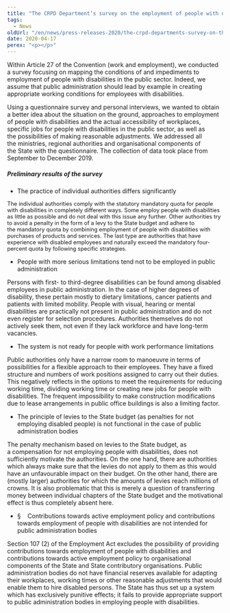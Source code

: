 ```yaml
---
title: "The CRPD Department’s survey on the employment of people with disabilities in the public sector"
tags:
  - News
oldUrl: "/en/news/press-releases-2020/the-crpd-departments-survey-on-the-employment-of-people-with-disabilities-in-the-public-sector/"
date: 2020-04-17
perex: "<p></p>"
---
```


<!-- imported from the old website -->

<p>Within Article 27 of the Convention (work and employment), we conducted a survey focusing on mapping the conditions of and impediments to employment of people with disabilities in the public sector. Indeed, we assume that public administration should lead by example in creating appropriate working conditions for employees with disabilities.</p> <p>Using a questionnaire survey and personal interviews, we wanted to obtain a better idea about the situation on the ground, approaches to employment of people with disabilities and the actual accessibility of workplaces, specific jobs for people with disabilities in the public sector, as well as the possibilities of making reasonable adjustments. We addressed all the ministries, regional authorities and organisational components of the State with the questionnaire. The collection of data took place from September to December 2019.</p> <h5>Preliminary results of the survey</h5> <p></p><ul><li>The practice of individual authorities differs significantly</li></ul><p><span style="font-size: 12.8px;">The individual authorities comply with the statutory mandatory quota for people with disabilities in completely different ways. Some employ people with disabilities as little as possible and do not deal with this issue any further. Other authorities try to avoid a penalty in the form of a levy to the State budget and adhere to the mandatory quota by combining employment of people with disabilities with purchases of products and services. The last type are authorities that have experience with disabled employees and naturally exceed the mandatory four-percent quota by following specific strategies.</span></p> <p></p><ul><li>People with more serious limitations tend not to be employed in public administration</li></ul> <p>Persons with first- to third-degree disabilities can be found among disabled employees in public administration. In the case of higher degrees of disability, these pertain mostly to dietary limitations, cancer patients and patients with limited mobility. People with visual, hearing or mental disabilities are practically not present in public administration and do not even register for selection procedures. Authorities themselves do not actively seek them, not even if they lack workforce and have long-term vacancies.</p> <p></p><ul><li>The system is not ready for people with work performance limitations</li></ul> <p>Public authorities only have a narrow room to manoeuvre in terms of possibilities for a flexible approach to their employees. They have a fixed structure and numbers of work positions assigned to carry out their duties. This negatively reflects in the options to meet the requirements for reducing working time, dividing working time or creating new jobs for people with disabilities. The frequent impossibility to make construction modifications due to lease arrangements in public office buildings is also a limiting factor.</p> <p></p><ul><li>The principle of levies to the State budget (as penalties for not employing disabled people) is not functional in the case of public administration bodies</li></ul> <p>The penalty mechanism based on levies to the State budget, as a compensation for not employing people with disabilities, does not sufficiently motivate the authorities. On the one hand, there are authorities which always make sure that the levies do not apply to them as this would have an unfavourable impact on their budget. On the other hand, there are (mostly larger) authorities for which the amounts of levies reach millions of crowns. It is also problematic that this is merely a question of transferring money between individual chapters of the State budget and the motivational effect is thus completely absent here.</p> <p></p><ul><li>§    Contributions towards active employment policy and contributions towards employment of people with disabilities are not intended for public administration bodies</li></ul> <p>Section 107 (2) of the Employment Act excludes the possibility of providing contributions towards employment of people with disabilities and contributions towards active employment policy to organisational components of the State and State contributory organisations. Public administration bodies do not have financial reserves available for adapting their workplaces, working times or other reasonable adjustments that would enable them to hire disabled persons. The State has thus set up a system which has exclusively punitive effects; it fails to provide appropriate support to public administration bodies in employing people with disabilities.</p>
